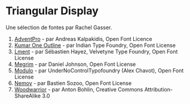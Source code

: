 # Triangular Display

Une sélection de fontes par Rachel Gasser.

1. [AdventPro](https://fonts.google.com/specimen/Advent+Pro) - par Andreas Kalpakidis, Open Font Licence
2. [Kumar One Outline](https://fonts.google.com/specimen/Kumar+One+Outline) - par Indian Type Foundry, Open Font License
3. [Lment](https://www.velvetyne.fr/fonts/lment/) - par Sébastien Hayez, Velvetyne Type Foundry, Open Font License
4. [Megrim](https://fonts.google.com/specimen/Megrim) - par Daniel Johnson, Open Font License
5. [Modulo](https://fontlibrary.org/en/font/modulo) - par UnderNoControlTypofoundry (Alex Chavot), Open Font License
6. [Nemoy](https://fontlibrary.org/en/font/nemoy) - par Bastien Sozoo, Open Font License
7. [Woodwarrior](https://www.behance.net/gallery/9461841/Woodwarrior-Typeface) - par Anton Bohlin, Creative Commons Attribution-ShareAlike 3.0


